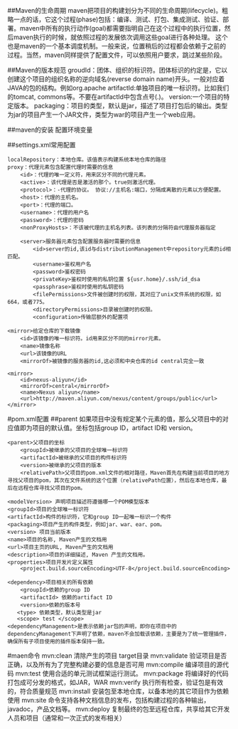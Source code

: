 ##Maven的生命周期
	maven把项目的构建划分为不同的生命周期(lifecycle)。粗略一点的话，它这个过程(phase)包括：编译、测试、打包、集成测试、验证、部署。maven中所有的执行动作(goal)都需要指明自己在这个过程中的执行位置，然后maven执行的时候，就依照过程的发展依次调用这些goal进行各种处理。
	这个也是maven的一个基本调度机制。一般来说，位置稍后的过程都会依赖于之前的过程。当然，maven同样提供了配置文件，可以依照用户要求，跳过某些阶段。

##Maven的版本规范
	groudId：团体、组织的标识符。团体标识的约定是，它以创建这个项目的组织名称的逆向域名(reverse domain name)开头。一般对应着JAVA的包的结构。例如org.apache
	artifactId:单独项目的唯一标识符。比如我们的tomcat, commons等。不要在artifactId中包含点号(.)。
	version:一个项目的特定版本。
	packaging：项目的类型，默认是jar，描述了项目打包后的输出。类型为jar的项目产生一个JAR文件，类型为war的项目产生一个web应用。

##maven的安装
	配置环境变量

##settings.xml常用配置
	
	localRepository：本地仓库。该值表示构建系统本地仓库的路径
	proxy：代理元素包含配置代理时需要的信息
		<id>：代理的唯一定义符，用来区分不同的代理元素。                 
		<active>：该代理是否是激活的那个。true则激活代理。
		<protocol>：-代理的协议。 协议://主机名:端口，分隔成离散的元素以方便配置。
		<host>：代理的主机名。
		<port>：代理的端口。
		<username>：代理的用户名
		<password>：代理的密码
		<nonProxyHosts>：不该被代理的主机名列表。该列表的分隔符由代理服务器指定

        <server>服务器元素包含配置服务器时需要的信息 
            <id>server的id,该id与distributionManagement中repository元素的id相匹配。 
            <username>鉴权用户名
            <password>鉴权密码
            <privateKey>鉴权时使用的私钥位置 ${usr.home}/.ssh/id_dsa
            <passphrase>鉴权时使用的私钥密码
            <filePermissions>文件被创建时的权限，其对应了unix文件系统的权限，如664，或者775。
            <directoryPermissions>目录被创建时的权限。
            <configuration>传输层额外的配置项

	<mirror>给定仓库的下载镜像
		<id>该镜像的唯一标识符。id用来区分不同的mirror元素。
		<name>镜像名称
		<url>该镜像的URL
		<mirrorOf>被镜像的服务器的id,这必须和中央仓库的id central完全一致
		
	<mirror>
		<id>nexus-aliyun</id>
		<mirrorOf>central</mirrorOf>
		<name>Nexus aliyun</name>
		<url>http://maven.aliyun.com/nexus/content/groups/public</url>
	</mirror>

#pom.xml配置
##parent
如果项目中没有规定某个元素的值，那么父项目中的对应值即为项目的默认值。坐标包括group ID，artifact ID和 version。

	<parent>父项目的坐标
		<groupId>被继承的父项目的全球唯一标识符
		<artifactId>被继承的父项目的构件标识符
		<version>被继承的父项目的版本
		<relativePath>父项目的pom.xml文件的相对路径，Maven首先在构建当前项目的地方寻找父项目的pom，其次在文件系统的这个位置（relativePath位置），然后在本地仓库，最后在远程仓库寻找父项目的pom。
		
    <modelVersion> 声明项目描述符遵循哪一个POM模型版本
    <groupId>项目的全球唯一标识符
    <artifactId>构件的标识符，它和group ID一起唯一标识一个构件
    <packaging>项目产生的构件类型，例如jar、war、ear、pom。
    <version> 项目当前版本
    <name>项目的名称, Maven产生的文档用
    <url>项目主页的URL, Maven产生的文档用
    <description>项目的详细描述, Maven 产生的文档用。
    <properties>项目开发片定义属性
    	<project.build.sourceEncoding>UTF-8</project.build.sourceEncoding>
    	
    <dependency>项目相关的所有依赖
		<groupId>依赖的group ID
	 	<artifactId> 依赖的artifact ID 
		<version>依赖的版本号 
       <type> 依赖类型，默认类型是jar
       <scope> test </scope> 
    <dependencyManagement>是表示依赖jar包的声明，即你在项目中的dependencyManagement下声明了依赖，maven不会加载该依赖，主要是为了统一管理插件，确保所有子项目使用的插件版本保持一致。
       
#maen命令
	mvn:clean 清除产生的项目 target目录
	mvn:validate 验证项目是否正确，以及所有为了完整构建必要的信息是否可用
	mvn:compile 编译项目的源代码
	mvn:test 使用合适的单元测试框架运行测试。
	mvn:package 将编译好的代码打包成可分发的格式，如JAR，WAR
	mvn:verify 执行所有检查，验证包是有效的，符合质量规范
	mvn:install 安装包至本地仓库，以备本地的其它项目作为依赖使用
	mvn:site 命令支持各种文档信息的发布，包括构建过程的各种输出，javadoc，产品文档等。
	mvn:deploy  复制最终的包至远程仓库，共享给其它开发人员和项目（通常和一次正式的发布相关）